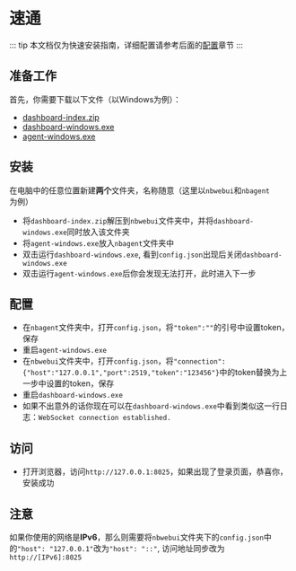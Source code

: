 # 速通

::: tip
本文档仅为快速安装指南，详细配置请参考后面的[配置](/config/nba)章节
:::

## 准备工作
首先，你需要下载以下文件（以Windows为例）：
- [dashboard-index.zip](https://github.com/NonebotGUI/nonebot-flutter-webui-dashboard/releases/latest/download/dashboard-index-canvaskit.zip)
- [dashboard-windows.exe](https://github.com/NonebotGUI/nonebot-flutter-webui-dashboard/releases/latest/download/dashboard-windows.exe)
- [agent-windows.exe](https://github.com/NonebotGUI/nonebot-agent/releases/latest/download/agent-windows.exe)

## 安装
在电脑中的任意位置新建**两个**文件夹，名称随意（这里以`nbwebui`和`nbagent`为例）
- 将`dashboard-index.zip`解压到`nbwebui`文件夹中，并将`dashboard-windows.exe`同时放入该文件夹
- 将`agent-windows.exe`放入`nbagent`文件夹中
- 双击运行`dashboard-windows.exe`, 看到`config.json`出现后关闭`dashboard-windows.exe`
- 双击运行`agent-windows.exe`后你会发现无法打开，此时进入下一步

## 配置
- 在`nbagent`文件夹中，打开`config.json`，将`"token":""`的引号中设置token，保存
- 重启`agent-windows.exe`
- 在`nbwebui`文件夹中，打开`config.json`，将`"connection":{"host":"127.0.0.1","port":2519,"token":"123456"}`中的token替换为上一步中设置的token，保存
- 重启`dashboard-windows.exe`
- 如果不出意外的话你现在可以在`dashboard-windows.exe`中看到类似这一行日志：`WebSocket connection established.`

## 访问
- 打开浏览器，访问`http://127.0.0.1:8025`，如果出现了登录页面，恭喜你，安装成功

## 注意
如果你使用的网络是**IPv6**，那么则需要将`nbwebui`文件夹下的`config.json`中的`"host": "127.0.0.1"`改为`"host": "::"`, 访问地址同步改为`http://[IPv6]:8025`
